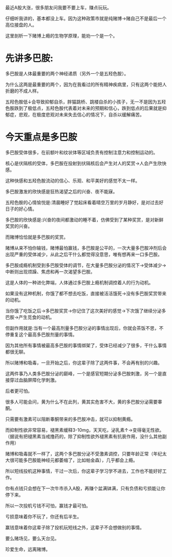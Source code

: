 最近A股大涨，很多朋友问我要不要上车，赚点玩玩。

仔细听我讲的，基本都没上车。因为这种政策市就是纯赌博→赌自己不是最后一个高位接盘的人。

这里剖析一下赌博上瘾的生物学原理，能劝一个是一个。

# 先讲多巴胺:

多巴胺是人体最重要的两个神经递质（另外一个是五羟色胺）。

为什么这两是最重要的两个，因为在我看过的所有精神疾病里，只有这两个能把人折磨的不成人样。

五羟色胺低↓会导致抑郁自杀，胖猫跳桥、跳楼自杀的小孩子，无一不是因为五羟色胺跌到了极低点，五羟色胺代表着对未来的预期和信心，跌到低点的后果就是抑郁症，悲观，在极度悲观对未来失去信心的情况下，自杀以缓解痛苦。

# 今天重点是多巴胺

多巴胺受体很多，在前额叶和纹状体等区域负责有控制注意力和控制运动的。

核心是伏隔核的受体，多巴胺在投射到伏隔核后会产生对人的奖赏→人会产生欣快感。

这种快感和五羟色胺流动的信心、乐观、和平美好的感觉不太一样。

多巴胺激发的欣快感是狂热渴望之后的兴奋、夜不能寐。

五羟色胺的心情愉悦是:清晨睡好了觉起床看着晴空万里的岁月静好，是对过去好日子的好心情。

多巴胺的欣快感是:兴奋的夜间都激动的睡不着，仿佛受到了某种奖赏，是对新鲜奖赏的兴奋。

而赌博恰恰就是多巴胺的奖赏。

赌博从来不怕你输钱，赌博最怕赢钱，多巴胺是公平的，一次大量多巴胺冲剂后会出现严重的受体减少，从此之后干什么都觉得没意思，唯有想再来一口多巴胺。

多巴胺成瘾机制受到多巴胺受体的调节，在大量多巴胺分泌的情况下→受体减少→中断则出现烦躁、焦虑和再一次渴望多巴胺。

这是人体的一种进化弊端，人体通过多巴胺上瘾机制调控着人的行为动机。

如果没有这种机制，你饿了都不想去吃饭，直接被活活饿死→没有多巴胺奖赏带来的动机。

当你饿了吃饭之后→多巴胺奖赏→你记住了这次美好的感觉→下次饿了继续分泌多巴胺→产生觅食的动机。

但副作用就是:当有一个最高剂量多巴胺分泌的事情出现后，你就会茶饭不思，不停重复这个最高多巴胺剂量的事情。

因为其他所有事情被最高多巴胺的事情绑架了，受体已经减少了很多，干什么事情都很无聊。

所以赌博和吸毒，一旦开始之后，你这辈子除了这两件事，不会再有别的兴趣。

这两件事乃人类多巴胺分泌的巅峰，一个是感官短期分泌多巴胺刺激，另一个是直接穿过血脑屏障化学刺激。

后者更可怕。

很多人可能会问，黄为什么不在此列，黄其实危害不大，黄的多巴胺分泌需要睾酮。

只需要有激素可以阻断睾酮带来的多巴胺冲击，就可以抑制黄瘾。

而抑制性欲非常容易，褪黑素缓释3-10mg，天天吃，泌乳素↑→变得毫无性欲。（据说有把褪黑素当戒撸药的，除了抑制性欲外褪黑素有抗衰作用，没什么其他副作用）

赌博和吸毒就不一样了，这两个多巴胺分泌不受激素调控，只要年龄正常（年纪太大很可能多巴胺能神经元都萎缩了，比如帕金森），几乎都会上瘾。

所以短线投机这种事情，干过一次后，你这辈子学习学不进去，工作也不能好好工作。

你有点钱只会想在下一次牛市杀入A股，再赚个盆满钵满，只有负债和亏损能让你停下来。

所以一次投机亏钱不可怕，赢钱才最可怕。

亏损意味着你不玩了，你还有后半生。

赢钱意味着你这辈子除了投机玩短线之外，这辈子不会想做别的事情。

要么赌场见，要么天台见。

珍爱生命，远离赌博。
